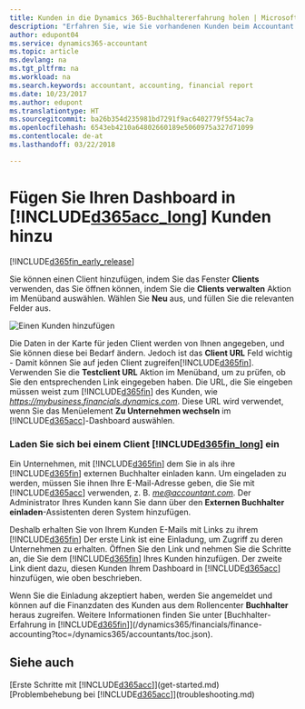```yaml
---
title: Kunden in die Dynamics 365-Buchhaltererfahrung holen | Microsoft Docs
description: "Erfahren Sie, wie Sie vorhandenen Kunden beim Accountant Hub for Dynamics 365 hinzufügen."
author: edupont04
ms.service: dynamics365-accountant
ms.topic: article
ms.devlang: na
ms.tgt_pltfrm: na
ms.workload: na
ms.search.keywords: accountant, accounting, financial report
ms.date: 10/23/2017
ms.author: edupont
ms.translationtype: HT
ms.sourcegitcommit: ba26b354d235981bd7291f9ac6402779f554ac7a
ms.openlocfilehash: 6543eb4210a64802660189e5060975a327d71099
ms.contentlocale: de-at
ms.lasthandoff: 03/22/2018

---
```

# <a name="add-clients-to-your-dashboard-in-included365acclongincludesd365acclongmdmd"></a>Fügen Sie Ihren Dashboard in [!INCLUDE[d365acc_long](includes/d365acc_long_md.md)] Kunden hinzu
[!INCLUDE[d365fin_early_release](includes/d365fin_early_release.md.md)]

Sie können einen Client hinzufügen, indem Sie das Fenster **Clients** verwenden, das Sie öffnen können, indem Sie die **Clients verwalten** Aktion im Menüband auswählen. Wählen Sie **Neu** aus, und füllen Sie die relevanten Felder aus.  

![Einen Kunden hinzufügen](./media/accountant-add-client/manage-client.png)

Die Daten in der Karte für jeden Client werden von Ihnen angegeben, und Sie können diese bei Bedarf ändern. Jedoch ist das **Client URL** Feld wichtig - Damit können Sie auf jeden Client zugreifen[!INCLUDE[d365fin](includes/d365fin_md.md)]. Verwenden Sie die **Testclient URL** Aktion im Menüband, um zu prüfen, ob Sie den entsprechenden Link eingegeben haben. Die URL, die Sie eingeben müssen weist zum [!INCLUDE[d365fin](includes/d365fin_md.md)] des Kunden, wie *https://mybusiness.financials.dynamics.com*. Diese URL wird verwendet, wenn Sie das Menüelement **Zu Unternehmen wechseln** im [!INCLUDE[d365acc](includes/d365acc_md.md)]-Dashboard auswählen.  

### <a name="get-invited-to-a-clients-included365finlongincludesd365finlongmdmd"></a>Laden Sie sich bei einem Client [!INCLUDE[d365fin_long](includes/d365fin_long_md.md)] ein
Ein Unternehmen, mit [!INCLUDE[d365fin](includes/d365fin_md.md)] dem Sie in als ihre [!INCLUDE[d365fin](includes/d365fin_md.md)] externen Buchhalter einladen kann. Um eingeladen zu werden, müssen Sie ihnen Ihre E-Mail-Adresse geben, die Sie mit [!INCLUDE[d365acc](includes/d365acc_md.md)] verwenden, z. B. *me@accountant.com*. Der Administrator Ihres Kunden kann Sie dann über den **Externen Buchhalter einladen**-Assistenten deren System hinzufügen.  

Deshalb erhalten Sie von Ihrem Kunden E-Mails mit Links zu ihrem [!INCLUDE[d365fin](includes/d365fin_md.md)] Der erste Link ist eine Einladung, um Zugriff zu deren Unternehmen zu erhalten. Öffnen Sie den Link und nehmen Sie die Schritte an, die Sie dem [!INCLUDE[d365fin](includes/d365fin_md.md)] Ihres Kunden hinzufügen. Der zweite Link dient dazu, diesen Kunden Ihrem Dashboard in [!INCLUDE[d365acc](includes/d365acc_md.md)] hinzufügen, wie oben beschrieben.  

Wenn Sie die Einladung akzeptiert haben, werden Sie angemeldet und können auf die Finanzdaten des Kunden aus dem Rollencenter **Buchhalter** heraus zugreifen. Weitere Informationen finden Sie unter [Buchhalter-Erfahrung in [!INCLUDE[d365fin](includes/d365fin_md.md)]](/dynamics365/financials/finance-accounting?toc=/dynamics365/accountants/toc.json).  

## <a name="see-also"></a>Siehe auch
[Erste Schritte mit [!INCLUDE[d365acc](includes/d365acc_md.md)]](get-started.md)  
[Problembehebung bei [!INCLUDE[d365acc](includes/d365acc_md.md)]](troubleshooting.md)  

